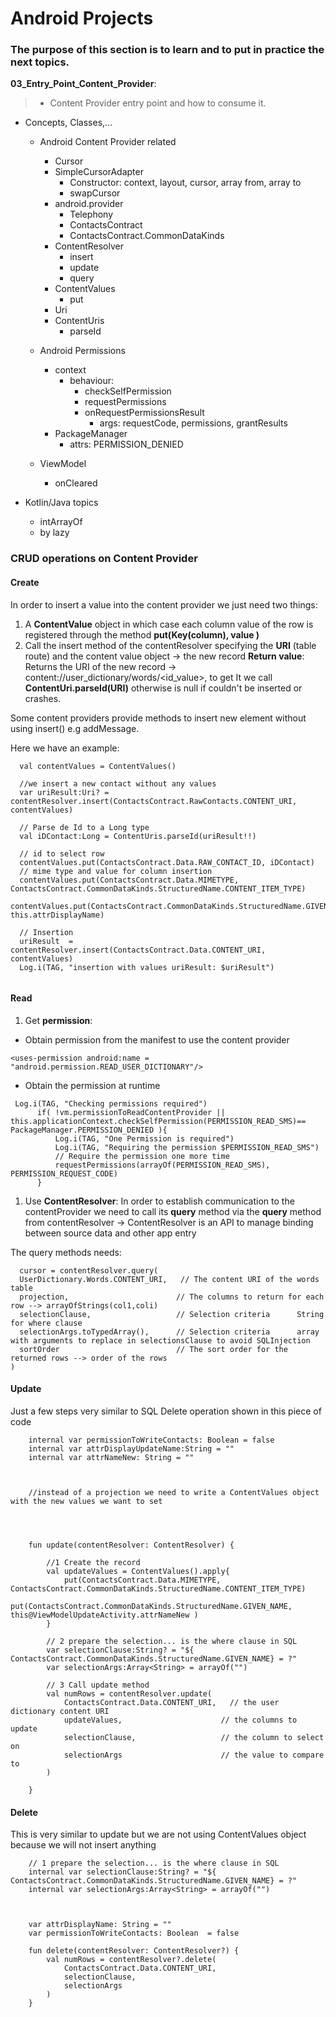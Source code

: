 # Android Projects
### The purpose of this section is to learn and to put in practice the next topics.


__03_Entry_Point_Content_Provider__:<br>
> - Content Provider entry point and how to consume it.

- Concepts, Classes,...

  - Android Content Provider related
    - Cursor
    - SimpleCursorAdapter
      - Constructor: context, layout, cursor, array from, array to
      - swapCursor
    - android.provider
      - Telephony
      - ContactsContract
      -  ContactsContract.CommonDataKinds
    - ContentResolver
      - insert
      - update
      - query
    - ContentValues
      - put
    - Uri
    - ContentUris
      - parseId

  - Android Permissions 
    - context 
      - behaviour: 
        - checkSelfPermission
        - requestPermissions
        - onRequestPermissionsResult
          - args: requestCode, permissions, grantResults
    - PackageManager
      - attrs: PERMISSION_DENIED
  - ViewModel 
    - onCleared

  
- Kotlin/Java topics
  
  - intArrayOf
  - by lazy


### CRUD operations on Content Provider 

#### Create


In order to insert a value into the content provider  we just need two things:
1. A __ContentValue__ object in which case each column value of the row is registered through the method __put(Key(column), value )__
1. Call the insert method of the contentResolver specifying the __URI__ (table route) and the content value object -> the new record
__Return value__: Returns the URI of the new record -> content://user_dictionary/words/<id_value>, to get It we call __ContentUri.parseId(URI)__ otherwise is null if  couldn't be inserted or crashes.

Some content providers provide methods to insert new element without using insert() e.g addMessage.

Here we have an example: 

``` 
  val contentValues = ContentValues()
  
  //we insert a new contact without any values
  var uriResult:Uri? = contentResolver.insert(ContactsContract.RawContacts.CONTENT_URI, contentValues)

  // Parse de Id to a Long type
  val iDContact:Long = ContentUris.parseId(uriResult!!)

  // id to select row
  contentValues.put(ContactsContract.Data.RAW_CONTACT_ID, iDContact)
  // mime type and value for column insertion
  contentValues.put(ContactsContract.Data.MIMETYPE, ContactsContract.CommonDataKinds.StructuredName.CONTENT_ITEM_TYPE)
  contentValues.put(ContactsContract.CommonDataKinds.StructuredName.GIVEN_NAME, this.attrDisplayName)

  // Insertion
  uriResult  = contentResolver.insert(ContactsContract.Data.CONTENT_URI, contentValues)
  Log.i(TAG, "insertion with values uriResult: $uriResult")


```


#### Read 
1. Get __permission__: 
  - Obtain permission from the manifest to use the content provider 
```
<uses-permission android:name = "android.permission.READ_USER_DICTIONARY"/>

```
  - Obtain the permission at runtime
  ```
   Log.i(TAG, "Checking permissions required")
        if( !vm.permissionToReadContentProvider || this.applicationContext.checkSelfPermission(PERMISSION_READ_SMS)== PackageManager.PERMISSION_DENIED ){
            Log.i(TAG, "One Permission is required")
            Log.i(TAG, "Requiring the permission $PERMISSION_READ_SMS")
            // Require the permission one more time
            requestPermissions(arrayOf(PERMISSION_READ_SMS), PERMISSION_REQUEST_CODE)
        }
  ```
1. Use __ContentResolver__: In order to establish communication to the contentProvider we need to call its __query__ method
 via the __query__ method from contentResolver -> ContentResolver is an API to manage binding between source data and other app entry


The query methods needs:
```
  cursor = contentResolver.query(
  UserDictionary.Words.CONTENT_URI,   // The content URI of the words table
  projection,                        // The columns to return for each row --> arrayOfStrings(col1,coli)
  selectionClause,                   // Selection criteria      String for where clause
  selectionArgs.toTypedArray(),      // Selection criteria      array with arguments to replace in selectionsClause to avoid SQLInjection
  sortOrder                          // The sort order for the returned rows --> order of the rows
)
```
     
#### Update

Just a few steps very similar to SQL Delete operation shown in this piece of code

```
    internal var permissionToWriteContacts: Boolean = false
    internal var attrDisplayUpdateName:String = ""
    internal var attrNameNew: String = ""

  

    //instead of a projection we need to write a ContentValues object with the new values we want to set

    


    fun update(contentResolver: ContentResolver) {

        //1 Create the record
        val updateValues = ContentValues().apply{
            put(ContactsContract.Data.MIMETYPE, ContactsContract.CommonDataKinds.StructuredName.CONTENT_ITEM_TYPE)
            put(ContactsContract.CommonDataKinds.StructuredName.GIVEN_NAME, this@ViewModelUpdateActivity.attrNameNew )
        }

        // 2 prepare the selection... is the where clause in SQL
        var selectionClause:String? = "${ ContactsContract.CommonDataKinds.StructuredName.GIVEN_NAME} = ?"
        var selectionArgs:Array<String> = arrayOf("")

        // 3 Call update method
        val numRows = contentResolver.update(
            ContactsContract.Data.CONTENT_URI,   // the user dictionary content URI
            updateValues,                      // the columns to update
            selectionClause,                   // the column to select on
            selectionArgs                      // the value to compare to
        )

    }
```

#### Delete

This is very similar to update but we are not using ContentValues object because we will not insert anything
```
    // 1 prepare the selection... is the where clause in SQL
    internal var selectionClause:String? = "${ ContactsContract.CommonDataKinds.StructuredName.GIVEN_NAME} = ?"
    internal var selectionArgs:Array<String> = arrayOf("")



    var attrDisplayName: String = ""
    var permissionToWriteContacts: Boolean  = false

    fun delete(contentResolver: ContentResolver?) {
        val numRows = contentResolver?.delete(
            ContactsContract.Data.CONTENT_URI,
            selectionClause,
            selectionArgs
        )
    }
```

